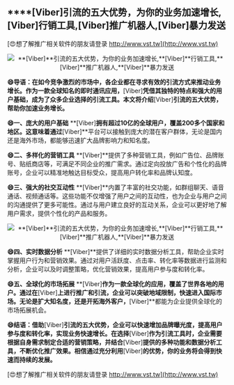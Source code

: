 ## ****[Viber]**引流的五大优势，为你的业务加速增长,**[Viber]**行销工具,**[Viber]**推广机器人,**[Viber]**暴力发送**

[😍想了解推广相关软件的朋友请登录 http://www.vst.tw](http://www.vst.tw)

 <center><img src="https://vst.tw/MP4/tuiguang/png/4.png" alt="**[Viber]**引流的五大优势，为你的业务加速增长,**[Viber]**行销工具,**[Viber]**推广机器人,**[Viber]**暴力发送"></center>

**😄导语：在如今竞争激烈的市场中，各企业都在寻求有效的引流方式来推动业务增长。作为一款全球知名的即时通讯应用，**[Viber]**凭借其独特的特点和强大的用户基础，成为了众多企业选择的引流工具。本文将介绍**[Viber]**引流的五大优势，帮助你加速业务增长。**

**😄一、庞大的用户基础**
**[Viber]**拥有超过10亿的全球用户，覆盖200多个国家和地区。这意味着通过**[Viber]**平台可以接触到庞大的潜在客户群体，无论是国内还是海外市场，都能够迅速扩大品牌影响力和知名度。

**😄二、多样化的营销工具**
**[Viber]**提供了多种营销工具，例如广告位、品牌账号、贴纸商店等，可满足不同企业的推广需求。通过定向投放广告和个性化的品牌账号，企业可以精准地触达目标受众，提高用户转化率和品牌认知度。

**😄三、强大的社交互动性**
**[Viber]**内置了丰富的社交功能，如群组聊天、语音通话、视频通话等。这些功能不仅增强了用户之间的互动性，也为企业与用户之间的沟通提供了更多可能性。通过与用户建立良好的互动关系，企业可以更好地了解用户需求，提供个性化的产品和服务。

 <center><img src="https://vst.tw/MP4/tuiguang/png/4.png" alt="**[Viber]**引流的五大优势，为你的业务加速增长,**[Viber]**行销工具,**[Viber]**推广机器人,**[Viber]**暴力发送"></center>

**😄四、实时数据分析**
**[Viber]**提供了详细的实时数据分析工具，帮助企业实时掌握用户行为和营销效果。通过对用户活跃度、点击率、转化率等数据进行监测和分析，企业可以及时调整策略，优化营销效果，提高用户参与度和转化率。

**😄五、全球化的市场拓展**
**[Viber]**作为一款全球化的应用，覆盖了世界各地的用户。通过在**[Viber]**上进行推广和引流，企业可以突破地域限制，快速进入国际市场。无论是扩大知名度，还是开拓海外客户，**[Viber]**都能为企业提供全球化的市场拓展机会。

**😄结语：借助**[Viber]**引流的五大优势，企业可以快速增加品牌曝光度，提高用户参与度和转化率，实现业务快速增长。在选择**[Viber]**作为引流工具时，企业需要根据自身需求制定合适的营销策略，并结合**[Viber]**提供的多种功能和数据分析工具，不断优化推广效果。相信通过充分利用**[Viber]**的优势，你的业务将会得到快速而持续的发展。**

[😍想了解推广相关软件的朋友请登录 http://www.vst.tw](http://www.vst.tw)



